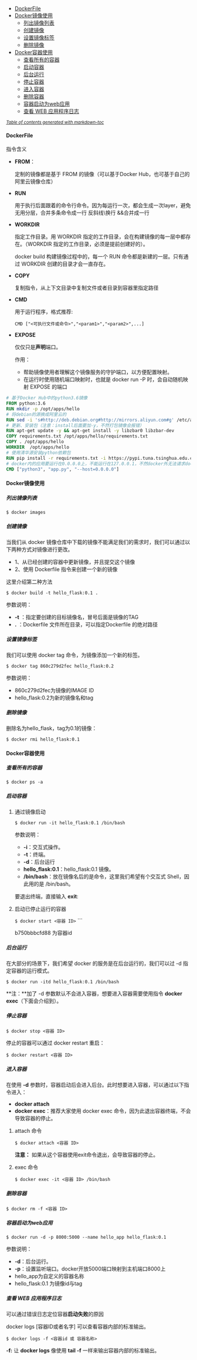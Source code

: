 - [DockerFile](#dockerfile)
- [Docker镜像使用](#docker----)
  * [列出镜像列表](#------)
  * [创建镜像](#----)
  * [设置镜像标签](#------)
  * [删除镜像](#----)
- [Docker容器使用](#docker----)
  * [查看所有的容器](#-------)
  * [启动容器](#----)
  * [后台运行](#----)
  * [停止容器](#----)
  * [进入容器](#----)
  * [删除容器](#----)
  * [容器启动为web应用](#-----web--)
  * [查看 WEB 应用程序日志](#---web-------)

<small><i><a href='http://ecotrust-canada.github.io/markdown-toc/'>Table of contents generated with markdown-toc</a></i></small>

#### DockerFile

指令含义

- **FROM**：

  定制的镜像都是基于 FROM 的镜像（可以基于Docker Hub，也可基于自己的阿里云镜像仓库）

- **RUN**

  用于执行后面跟着的命令行命令。因为每运行一次，都会生成一次layer，避免无用分层，合并多条命令成一行 反斜线\换行 &&合并成一行

- **WORKDIR**

  指定工作目录。用 WORKDIR 指定的工作目录，会在构建镜像的每一层中都存在。（WORKDIR 指定的工作目录，必须是提前创建好的）。

  docker build 构建镜像过程中的，每一个 RUN 命令都是新建的一层。只有通过 WORKDIR 创建的目录才会一直存在。

- **COPY**

  复制指令，从上下文目录中复制文件或者目录到容器里指定路径

- **CMD**

  用于运行程序，格式推荐:

   ```CMD ["<可执行文件或命令>","<param1>","<param2>",...] ```

- **EXPOSE**

  仅仅只是**声明**端口。

  作用：

  - 帮助镜像使用者理解这个镜像服务的守护端口，以方便配置映射。
  - 在运行时使用随机端口映射时，也就是 docker run -P 时，会自动随机映射 EXPOSE 的端口

```dockerfile
# 基于Docker Hub中的python3.6镜像
FROM python:3.6  
RUN mkdir -p /opt/apps/hello
# 将debian的源换成阿里云的
RUN sed -i 's#http://deb.debian.org#http://mirrors.aliyun.com#g' /etc/apt/sources.list && sed -i 's#http://security.debian.org#http://mirrors.aliyun.com#g' /etc/apt/sources.list
# 更新、安装包（注意：install后面要加-y，不然打包镜像会报错）
RUN apt-get update -y && apt-get install -y libzbar0 libzbar-dev
COPY requirements.txt /opt/apps/hello/requirements.txt
COPY . /opt/apps/hello
WORKDIR  /opt/apps/hello
# 使用清华源安装python依赖包
RUN pip install -r requirements.txt -i https://pypi.tuna.tsinghua.edu.cn/simple
# docker内的应用要运行在0.0.0.0上，不能运行在127.0.0.1，不然docker外无法请求docker内的应用
CMD ["python3", "app.py", "--host=0.0.0.0"]
```

#### Docker镜像使用

##### 列出镜像列表

```$ docker images```

##### 创建镜像

当我们从 docker 镜像仓库中下载的镜像不能满足我们的需求时，我们可以通过以下两种方式对镜像进行更改。

- 1、从已经创建的容器中更新镜像，并且提交这个镜像
- 2、使用 Dockerfile 指令来创建一个新的镜像

这里介绍第二种方法

```$ docker build -t hello_flask:0.1 .```

参数说明：

- **-t** ：指定要创建的目标镜像名，冒号后面是镜像的TAG
- **.** ：Dockerfile 文件所在目录，可以指定Dockerfile 的绝对路径

##### 设置镜像标签

我们可以使用 docker tag 命令，为镜像添加一个新的标签。

```$ docker tag 860c279d2fec hello_flask:0.2```

参数说明：

- 860c279d2fec为镜像的IMAGE ID
- hello_flask:0.2为新的镜像名和tag

##### 删除镜像

删除名为hello_flask，tag为0.1的镜像：

```$ docker rmi hello_flask:0.1```

#### Docker容器使用

##### 查看所有的容器

```$ docker ps -a```

##### 启动容器

1. 通过镜像启动

   ```$ docker run -it hello_flask:0.1 /bin/bash```

   参数说明：

   - **-i**：交互式操作。
   - **-t**：终端。
   - **-d**：后台运行
   - **hello_flask:0.1**：hello_flask:0.1 镜像。
   - **/bin/bash**：放在镜像名后的是命令，这里我们希望有个交互式 Shell，因此用的是 /bin/bash。

   要退出终端，直接输入 **exit**:

2. 启动已停止运行的容器

   ```$ docker start <容器 ID>``` ```

   b750bbbcfd88 为容器id

##### 后台运行

在大部分的场景下，我们希望 docker 的服务是在后台运行的，我们可以过 -d 指定容器的运行模式。

```$ docker run -itd hello_flask:0.1 /bin/bash```

**注：**加了 -d 参数默认不会进入容器，想要进入容器需要使用指令 **docker exec**（下面会介绍到）。

##### 停止容器

```$ docker stop <容器 ID>```

停止的容器可以通过 docker restart 重启：

```$ docker restart <容器 ID>```

##### 进入容器

在使用 **-d** 参数时，容器启动后会进入后台。此时想要进入容器，可以通过以下指令进入：

- **docker attach**
- **docker exec**：推荐大家使用 docker exec 命令，因为此退出容器终端，不会导致容器的停止。

1. attach 命令

   ```$ docker attach <容器 ID>```

   **注意：** 如果从这个容器使用exit命令退出，会导致容器的停止。

2. exec 命令

   ```$ docker exec -it <容器 ID> /bin/bash```

##### 删除容器

```$ docker rm -f <容器 ID>```

##### 容器启动为web应用

```$ docker run -d -p 8000:5000 --name hello_app hello_flask:0.1 ```

参数说明：

- **-d**：后台运行。
- **-p**：设置监听端口。docker开放5000端口映射到主机端口8000上
- hello_app为自定义的容器名称
- hello_flask:0.1 为镜像id与tag

##### 查看 WEB 应用程序日志

可以通过错误日志定位容器**启动失败**的原因

docker logs [容器ID或者名字] 可以查看容器内部的标准输出。

```$ docker logs -f <容器id 或 容器名称>```

**-f:** 让 **docker logs** 像使用 **tail -f** 一样来输出容器内部的标准输出。